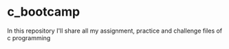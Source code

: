 # c_bootcamp
In this repository I'll share all my assignment, practice and challenge files of c programming
